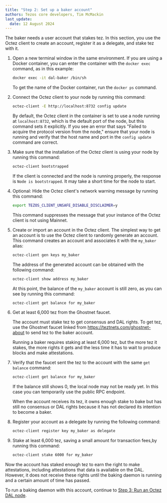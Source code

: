 ```yaml
---
title: "Step 2: Set up a baker account"
authors: Tezos core developers, Tim McMackin
last_update:
  date: 12 August 2024
---
```


The baker needs a user account that stakes tez.
In this section, you use the Octez client to create an account, register it as a delegate, and stake tez with it.

1. Open a new terminal window in the same environment.
If you are using a Docker container, you can enter the container with the `docker exec` command, as in this example:

   ```bash
   docker exec -it dal-baker /bin/sh
   ```

   To get the name of the Docker container, run the `docker ps` command.

1. Connect the Octez client to your node by running this command:

   ```bash
   octez-client -E http://localhost:8732 config update
   ```

   By default, the Octez client in the container is set to use a node running at `localhost:8732`, which is the default port of the node, but this command sets it explicitly.
   If you see an error that says "Failed to acquire the protocol version from the node," ensure that your node is running and verify that the host name and port in the `config update` command are correct.

1. Make sure that the installation of the Octez client is using your node by running this command:

   ```bash
   octez-client bootstrapped
   ```

   If the client is connected and the node is running properly, the response is `Node is bootstrapped`.
   It may take a short time for the node to start.

1. Optional: Hide the Octez client's network warning message by running this command:

   ```bash
   export TEZOS_CLIENT_UNSAFE_DISABLE_DISCLAIMER=y
   ```

   This command suppresses the message that your instance of the Octez client is not using Mainnet.

1. Create or import an account in the Octez client.
The simplest way to get an account is to use the Octez client to randomly generate an account.
This command creates an account and associates it with the `my_baker` alias:

   ```bash
   octez-client gen keys my_baker
   ```

   The address of the generated account can be obtained with the following command:

   ```bash
   octez-client show address my_baker
   ```

   At this point, the balance of the `my_baker` account is still zero, as you can see by running this command:

   ```bash
   octez-client get balance for my_baker
   ```

1. Get at least 6,000 tez from the Ghostnet faucet.

   The account must stake tez to get consensus and DAL rights.
   To get tez, use the Ghostnet faucet linked from https://teztnets.com/ghostnet-about to send tez to the baker account.

   Running a baker requires staking at least 6,000 tez, but the more tez it stakes, the more rights it gets and the less time it has to wait to produce blocks and make attestations.

1. Verify that the faucet sent the tez to the account with the same `get balance` command:

   ```bash
   octez-client get balance for my_baker
   ```

   If the balance still shows 0, the local node may not be ready yet.
   In this case you can temporarily use the public RPC endpoint.

   When the account receives its tez, it owns enough stake to bake but has still no consensus or DAL rights because it has not declared its intention to become a baker.

1. Register your account as a delegate by running the following command:

   ```bash
   octez-client register key my_baker as delegate
   ```

1. Stake at least 6,000 tez, saving a small amount for transaction fees,by running this command:

   ```bash
   octez-client stake 6000 for my_baker
   ```

Now the account has staked enough tez to earn the right to make attestations, including attestations that data is available on the DAL.
However, it does not receive these rights until the baking daemon is running and a certain amount of time has passed.

To run a baking daemon with this account, continue to [Step 3: Run an Octez DAL node](./run-dal-node).
